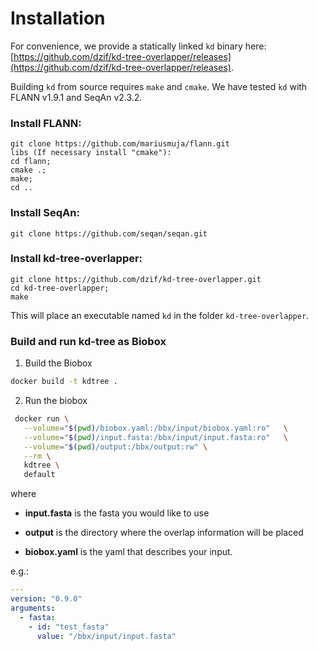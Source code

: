 # Installation

For convenience, we provide a statically linked `kd` binary here: [https://github.com/dzif/kd-tree-overlapper/releases](https://github.com/dzif/kd-tree-overlapper/releases).

Building `kd` from source requires `make` and `cmake`. We have tested `kd` with FLANN v1.9.1 and SeqAn v2.3.2. 

### Install FLANN:

```
git clone https://github.com/mariusmuja/flann.git
libs (If necessary install "cmake"):
cd flann;
cmake .;
make;
cd ..
```

### Install SeqAn:

```
git clone https://github.com/seqan/seqan.git
```

### Install kd-tree-overlapper:

```
git clone https://github.com/dzif/kd-tree-overlapper.git
cd kd-tree-overlapper;
make
```

This will place an executable named `kd` in the folder `kd-tree-overlapper`.

### Build and run kd-tree as Biobox

1. Build the Biobox

~~~BASH
docker build -t kdtree .
~~~

2. Run the biobox

~~~BASH
 docker run \
   --volume="$(pwd)/biobox.yaml:/bbx/input/biobox.yaml:ro"   \
   --volume="$(pwd)/input.fasta:/bbx/input/input.fasta:ro"   \
   --volume="$(pwd)/output:/bbx/output:rw" \
   --rm \
   kdtree \
   default
~~~

where

  * **input.fasta** is the fasta you would like to use

  * **output** is the directory where the overlap information will be placed

  * **biobox.yaml** is the yaml that describes your input. 

   e.g.:

~~~YAML
---
version: "0.9.0"
arguments:
  - fasta:
    - id: "test_fasta"
      value: "/bbx/input/input.fasta"
~~~
